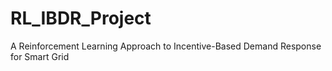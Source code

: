 # RL_IBDR_Project
A Reinforcement Learning Approach to  Incentive-Based Demand Response for Smart Grid
